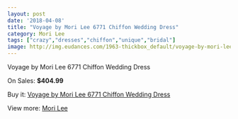 ```yaml
---
layout: post
date: '2018-04-08'
title: "Voyage by Mori Lee 6771 Chiffon Wedding Dress"
category: Mori Lee
tags: ["crazy","dresses","chiffon","unique","bridal"]
image: http://img.eudances.com/1963-thickbox_default/voyage-by-mori-lee-6771-chiffon-wedding-dress.jpg
---
```

Voyage by Mori Lee 6771 Chiffon Wedding Dress

On Sales: **$404.99**
<a href="https://www.eudances.com/en/mori-lee/671-voyage-by-mori-lee-6771-chiffon-wedding-dress.html"><amp-img layout="responsive" width="600" height="600" src="//img.eudances.com/1963-thickbox_default/voyage-by-mori-lee-6771-chiffon-wedding-dress.jpg" alt="Voyage by Mori Lee 6771 Chiffon Wedding Dress 0" /></a>
<a href="https://www.eudances.com/en/mori-lee/671-voyage-by-mori-lee-6771-chiffon-wedding-dress.html"><amp-img layout="responsive" width="600" height="600" src="//img.eudances.com/1965-thickbox_default/voyage-by-mori-lee-6771-chiffon-wedding-dress.jpg" alt="Voyage by Mori Lee 6771 Chiffon Wedding Dress 1" /></a>
<a href="https://www.eudances.com/en/mori-lee/671-voyage-by-mori-lee-6771-chiffon-wedding-dress.html"><amp-img layout="responsive" width="600" height="600" src="//img.eudances.com/1964-thickbox_default/voyage-by-mori-lee-6771-chiffon-wedding-dress.jpg" alt="Voyage by Mori Lee 6771 Chiffon Wedding Dress 2" /></a>

Buy it: [Voyage by Mori Lee 6771 Chiffon Wedding Dress](https://www.eudances.com/en/mori-lee/671-voyage-by-mori-lee-6771-chiffon-wedding-dress.html "Voyage by Mori Lee 6771 Chiffon Wedding Dress")

View more: [Mori Lee](https://www.eudances.com/en/9-mori-lee "Mori Lee")